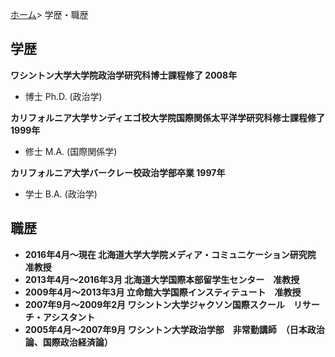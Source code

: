 [ホーム](https://hirosasada.github.io/japanese-home/)> 学歴・職歴    
  
## 学歴 
  
**ワシントン大学大学院政治学研究科博士課程修了 2008年**   
- 博士 Ph.D. (政治学)  
  
**カリフォルニア大学サンディエゴ校大学院国際関係太平洋学研究科修士課程修了 1999年**  
- 修士 M.A. (国際関係学)  
  
**カリフォルニア大学バークレー校政治学部卒業 1997年**  
- 学士 B.A. (政治学)  
  
## 職歴  
  
- **2016年4月～現在	北海道大学大学院メディア・コミュニケーション研究院　准教授**  
- **2013年4月～2016年3月	北海道大学国際本部留学生センター　准教授**  
- **2009年4月～2013年3月	立命館大学国際インスティテュート　准教授**  
- **2007年9月～2009年2月	ワシントン大学ジャクソン国際スクール　リサーチ・アシスタント**  
- **2005年4月～2007年9月	ワシントン大学政治学部　非常勤講師　（日本政治論、国際政治経済論）**  
  
